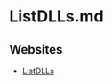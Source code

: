 # ListDLLs.md

## Websites

* [ListDLLs](https://learn.microsoft.com/en-us/sysinternals/downloads/listdlls)
